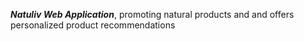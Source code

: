 **_Natuliv Web Application_**, promoting natural products and
and offers personalized product recommendations
